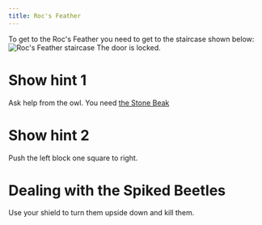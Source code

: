 ```yaml
---
title: Roc's Feather
---
```


To get to the Roc's Feather you need to get to the staircase shown below:
![Roc's Feather staircase](rocs-staircase.jpeg)
The door is locked.

# Show hint 1
Ask help from the owl. You need [the Stone Beak](03-beak.md)

# Show hint 2
Push the left block one square to right.

# Dealing with the Spiked Beetles
Use your shield to turn them upside down and kill them.
